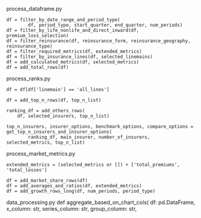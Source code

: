 process_dataframe.py

    df = filter_by_date_range_and_period_type(
            df, period_type, start_quarter, end_quarter, num_periods)       
    df = filter_by_life_nonlife_and_direct_inward(df, premium_loss_selection)        
    df = filter_reinsurance(df, reinsurance_form, reinsurance_geography, reinsurance_type)  
    df = filter_required_metrics(df, extended_metrics) 
    df = filter_by_insurance_lines(df, selected_linemains)
    df = add_calculated_metrics(df, selected_metrics)
    df = add_total_rows(df)

process_ranks.py

    df = df[df['linemain'] == 'all_lines']

    df = add_top_n_rows(df, top_n_list)
    
    ranking_df = add_others_rows(
        df, selected_insurers, top_n_list)
    
    top_n_insurers, insurer_options, benchmark_options, compare_options = get_top_n_insurers_and_insurer_options(
            ranking_df, main_insurer, number_of_insurers, selected_metrics, top_n_list) 

process_market_metrics.py

    extended_metrics = (selected_metrics or []) + ['total_premiums', 'total_losses']  
    
    df = add_market_share_rows(df)
    df = add_averages_and_ratios(df, extended_metrics)
    df = add_growth_rows_long(df, num_periods, period_type)   

data_processing.py
    def aggregate_based_on_chart_cols(
    df: pd.DataFrame, 
    x_column: str, 
    series_column: str, 
    group_column: str,     

